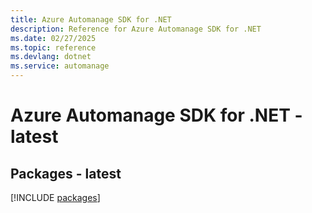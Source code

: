 ```yaml
---
title: Azure Automanage SDK for .NET
description: Reference for Azure Automanage SDK for .NET
ms.date: 02/27/2025
ms.topic: reference
ms.devlang: dotnet
ms.service: automanage
---
```

# Azure Automanage SDK for .NET - latest
## Packages - latest
[!INCLUDE [packages](automanage-index.md)]